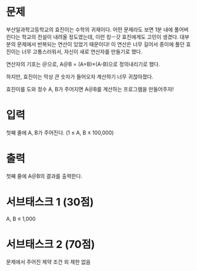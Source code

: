 # 문제
부산일과학고등학교의 효진이는 수학의 귀재이다. 어떤 문제라도 보면 1분 내에 풀어버린다는 학교의 전설이 내려올 정도였는데, 이런 킹ㅡ갓 효진에게도 고민이 생겼다. 대부분의 문제에서 반복되는 연산이 있었기 때문이다! 이 연산은 너무 길어서 종이에 풀던 효진이는 너무 고통스러워서, 자신이 새로 연산자를 만들기로 했다.

연산자의 기호는 ＠으로, A＠B = (A+B)×(A-B)으로 정의내리기로 했다.

하지만, 효진이는 막상 큰 숫자가 들어오자 계산하기 너무 귀찮아졌다.

효진이를 도와 정수 A, B가 주어지면 A＠B를 계산하는 프로그램을 만들어주자!

# 입력
첫째 줄에 A, B가 주어진다. (1 ≤ A, B ≤ 100,000)

# 출력
첫째 줄에 A＠B의 결과를 출력한다.

# 서브태스크 1 (30점)
A, B ≤ 1,000
# 서브태스크 2 (70점)
문제에서 주어진 제약 조건 외 제한 없음